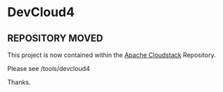 # DevCloud4

## REPOSITORY MOVED

This project is now contained within the [Apache Cloudstack](https://github.com/apache/cloudstack/) Repository.

Please see /tools/devcloud4

Thanks.
